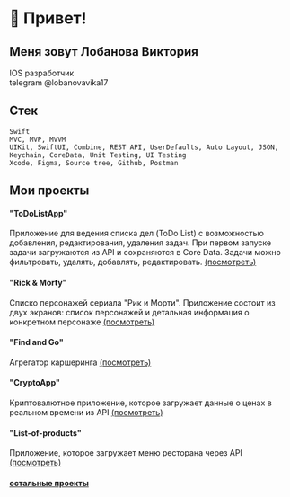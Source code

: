 # 👋 Привет!
## Меня зовут Лобанова Виктория      
IOS разработчик        
telegram @lobanovavika17

## Стек
~~~
Swift
MVC, MVP, MVVM
UIKit, SwiftUI, Combine, REST API, UserDefaults, Auto Layout, JSON, Keychain, CoreData, Unit Testing, UI Testing
Xcode, Figma, Source tree, Github, Postman
~~~

## Мои проекты
#### "ToDoListApp"     
Приложение для ведения списка дел (ToDo List) с возможностью добавления, редактирования, удаления задач. При первом запуске задачи загружаются из API и сохраняются в Core Data. Задачи можно фильтровать, удалять, добавлять, редактировать. [(посмотреть)](https://github.com/LobanovaViktoria/ToDoListApp)          
#### "Rick & Morty"     
Списко персонажей сериала "Рик и Морти". Приложение состоит из двух экранов: список персонажей и детальная информация о конкретном персонаже [(посмотреть)](https://github.com/LobanovaViktoria/Rick-and-Morty)        
#### "Find and Go"         
Агрегатор каршеринга [(посмотреть)](https://github.com/Car-sharing-Mob-App-IOS/iOS)      
#### "CryptoApp"        
Криптовалютное приложение, которое загружает данные о ценах в реальном времени из API [(посмотреть)](https://github.com/LobanovaViktoria/CryptoApp)     
#### "List-of-products"         
Приложение, которое загружает меню ресторана через API [(посмотреть)](https://github.com/LobanovaViktoria/List-of-products)        


#### [остальные проекты](https://github.com/LobanovaViktoria?tab=repositories)      

